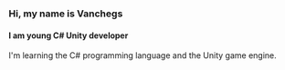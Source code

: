 













### Hi, my name is Vanchegs
#### I am young C# Unity developer
I'm learning the C# programming language and the Unity game engine.
